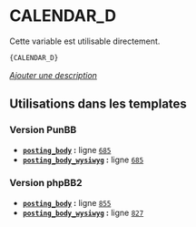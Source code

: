 # CALENDAR_D


Cette variable est utilisable directement.

```html
{CALENDAR_D}
```

[*Ajouter une description*](https://fa-tvars.appspot.com/var/CALENDAR_D)

## Utilisations dans les templates

### Version PunBB
* __[`posting_body`](../tpl/var/punbb/posting_body.md#readme) :__ ligne [`685`](../tpl/src/punbb/posting_body.tpl#L685)
* __[`posting_body_wysiwyg`](../tpl/var/punbb/posting_body_wysiwyg.md#readme) :__ ligne [`685`](../tpl/src/punbb/posting_body_wysiwyg.tpl#L685)

### Version phpBB2
* __[`posting_body`](../tpl/var/subsilver/posting_body.md#readme) :__ ligne [`855`](../tpl/src/subsilver/posting_body.tpl#L855)
* __[`posting_body_wysiwyg`](../tpl/var/subsilver/posting_body_wysiwyg.md#readme) :__ ligne [`827`](../tpl/src/subsilver/posting_body_wysiwyg.tpl#L827)